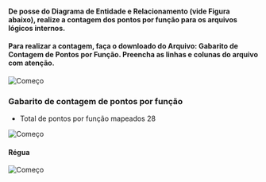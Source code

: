 #### De posse do Diagrama de Entidade e Relacionamento (vide Figura abaixo), realize a contagem dos pontos por função para os arquivos lógicos internos.
#### Para realizar a contagem, faça o downloado do Arquivo: Gabarito de Contagem de Pontos por Função. Preencha as linhas e colunas do arquivo com atenção.

![Começo](https://github.com/AlexDeSaran/Estimativas-Metricas-Software/blob/main/Atividades_Desenvolvidas/Atividade_01/der-vendas.png)


### Gabarito de contagem de pontos por função

* Total de pontos por função mapeados 28

![Começo](https://github.com/AlexDeSaran/Estimativas-Metricas-Software/blob/main/Atividades_Desenvolvidas/Atividade_01/gabarito.png)


#### Régua

![Começo](https://github.com/AlexDeSaran/Estimativas-Metricas-Software/blob/main/Atividades_Desenvolvidas/Atividade_01/Regua01.png)

